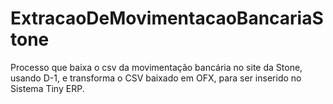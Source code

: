 # ExtracaoDeMovimentacaoBancariaStone
Processo que baixa o csv da movimentação bancária no site da Stone, usando D-1, e transforma o CSV baixado em OFX, para ser inserido no Sistema Tiny ERP.
